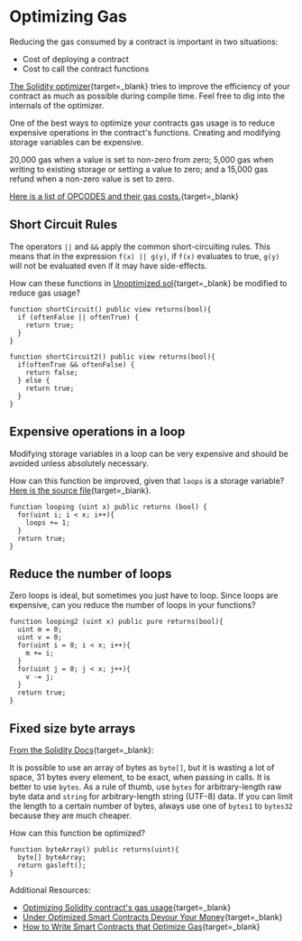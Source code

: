 # Optimizing Gas

Reducing the gas consumed by a contract is important in two situations:

- Cost of deploying a contract
- Cost to call the contract functions

[The Solidity optimizer](https://solidity.readthedocs.io/en/v0.7.1/internals/optimiser.html){target=\_blank} tries to improve the efficiency of your contract as much as possible during compile time. Feel free to dig into the internals of the optimizer.

One of the best ways to optimize your contracts gas usage is to reduce expensive operations in the contract's functions. Creating and modifying storage variables can be expensive.

20,000 gas when a value is set to non-zero from zero; 5,000 gas when writing to existing storage or setting a value to zero; and a 15,000 gas refund when a non-zero value is set to zero.

[Here is a list of OPCODES and their gas costs.](https://docs.google.com/spreadsheets/d/1n6mRqkBz3iWcOlRem_mO09GtSKEKrAsfO7Frgx18pNU/edit#gid=0){target=\_blank}

## Short Circuit Rules

The operators `||` and `&&` apply the common short-circuiting rules. This means that in the expression `f(x) || g(y)`, if `f(x)` evaluates to true, `g(y)` will not be evaluated even if it may have side-effects.

How can these functions in [Unoptimized.sol](https://gist.github.com/ConsenSys-Academy/a61670fd8796d73d8b4b7d5935f9e714){target=\_blank} be modified to reduce gas usage?

```solidity
function shortCircuit() public view returns(bool){
  if (oftenFalse || oftenTrue) {
    return true;
  }
}

function shortCircuit2() public view returns(bool){
  if(oftenTrue && oftenFalse) {
    return false;
  } else {
    return true;
  }
}
```

## Expensive operations in a loop

Modifying storage variables in a loop can be very expensive and should be avoided unless absolutely necessary.

How can this function be improved, given that `loops` is a storage variable? [Here is the source file](https://gist.github.com/ConsenSys-Academy/a61670fd8796d73d8b4b7d5935f9e714#file-unoptimized-sol-L26){target=\_blank}.

```solidity
function looping (uint x) public returns (bool) {
  for(uint i; i < x; i++){
    loops += 1;
  }
  return true;
}
```

## Reduce the number of loops

Zero loops is ideal, but sometimes you just have to loop. Since loops are expensive, can you reduce the number of loops in your functions?

```solidity
function looping2 (uint x) public pure returns(bool){
  uint m = 0;
  uint v = 0;
  for(uint i = 0; i < x; i++){
    m += i;
  }
  for(uint j = 0; j < x; j++){
    v -= j;
  }
  return true;
}
```

## Fixed size byte arrays

[From the Solidity Docs](https://solidity.readthedocs.io/en/latest/types.html#fixed-size-byte-arrays){target=\_blank}:

It is possible to use an array of bytes as `byte[]`, but it is wasting a lot of space, 31 bytes every element, to be exact, when passing in calls. It is better to use `bytes`. As a rule of thumb, use `bytes` for arbitrary-length raw byte data and `string` for arbitrary-length string (UTF-8) data. If you can limit the length to a certain number of bytes, always use one of `bytes1` to `bytes32` because they are much cheaper.

How can this function be optimized?

```solidity
function byteArray() public returns(uint){
  byte[] byteArray;
  return gasleft();
}
```

Additional Resources:

- [Optimizing Solidity contract's gas usage](https://medium.com/coinmonks/optimizing-your-solidity-contracts-gas-usage-9d65334db6c7){target=\_blank}
- [Under Optimized Smart Contracts Devour Your Money](https://arxiv.org/pdf/1703.03994.pdf){target=\_blank}
- [How to Write Smart Contracts that Optimize Gas](https://medium.com/better-programming/how-to-write-smart-contracts-that-optimize-gas-spent-on-ethereum-30b5e9c5db85){target=\_blank}
